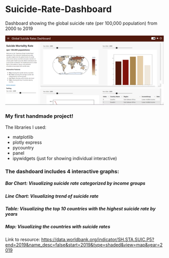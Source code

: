 # Suicide-Rate-Dashboard
Dashboard showing the global suicide rate (per 100,000 population) from 2000 to 2019 

![dash](suicide_dash.png)


### My first handmade project!
The libraries I used:
- matplotlib
- plotly express
- pycountry
- panel
- ipywidgets (just for showing individual interactive)

### The dashdoard includes 4 interactive graphs:

##### *Bar Chart*: Visualizing suicide rate categorized by income groups
##### *Line Chart*: Visualizing trend of suicide rate 
##### *Table*: Visualizing the top 10 countries with the highest suicide rate by years
##### *Map*: Visualizing the countries with suicide rates


Link to resource: https://data.worldbank.org/indicator/SH.STA.SUIC.P5?end=2019&name_desc=false&start=2019&type=shaded&view=map&year=2019
